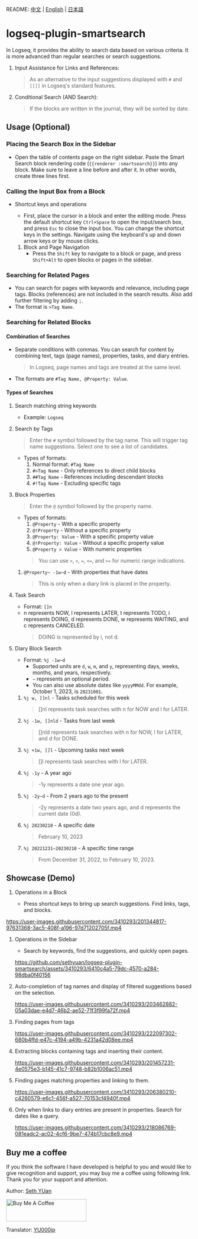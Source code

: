 README: [中文](README.md) | [English](README.en.md) | [日本語](README.ja.md)

# logseq-plugin-smartsearch

In Logseq, it provides the ability to search data based on various criteria. It is more advanced than regular searches or search suggestions.

1. Input Assistance for Links and References:
   > As an alternative to the input suggestions displayed with `#` and `[[]]` in Logseq's standard features.

2. Conditional Search (AND Search):
   > If the blocks are written in the journal, they will be sorted by date.

## Usage (Optional)

### Placing the Search Box in the Sidebar

- Open the table of contents page on the right sidebar. Paste the Smart Search block rendering code (`{{renderer :smartsearch}}`) into any block. Make sure to leave a line before and after it. In other words, create three lines first.

### Calling the Input Box from a Block

- Shortcut keys and operations
  - First, place the cursor in a block and enter the editing mode. Press the default shortcut key `Ctrl+Space` to open the input/search box, and press `Esc` to close the input box. You can change the shortcut keys in the settings. Navigate using the keyboard's up and down arrow keys or by mouse clicks.

  1. Block and Page Navigation
     - Press the `Shift` key to navigate to a block or page, and press `Shift+Alt` to open blocks or pages in the sidebar.

### Searching for Related Pages

   - You can search for pages with keywords and relevance, including page tags. Blocks (references) are not included in the search results. Also add further filtering by adding `;`.
   - The format is `>Tag Name`.

### Searching for Related Blocks

#### Combination of Searches

- Separate conditions with commas. You can search for content by combining text, tags (page names), properties, tasks, and diary entries.
   > In Logseq, page names and tags are treated at the same level.
- The formats are `#Tag Name, @Property: Value`.

#### Types of Searches

1. Search matching string keywords
   - Example: `Logseq`

1. Search by Tags
   > Enter the `#` symbol followed by the tag name. This will trigger tag name suggestions. Select one to see a list of candidates.
   - Types of formats:
      1. Normal format: `#Tag Name`
      1. `#>Tag Name` - Only references to direct child blocks
      1. `##Tag Name` - References including descendant blocks
      1. `#!Tag Name` - Excluding specific tags

1. Block Properties
   > Enter the `@` symbol followed by the property name.
   - Types of formats:
      1. `@Property` - With a specific property
      1. `@!Property` - Without a specific property
      1. `@Property: Value` - With a specific property value
      1. `@!Property: Value` - Without a specific property value
      1. `@Property > Value` - With numeric properties
      > You can use `>`, `<`, `=`, `<=`, and `>=` for numeric range indications.

   1. `@Property~ -1w~d` - With properties that have dates
      > This is only when a diary link is placed in the property.

1. Task Search
   - Format: `[]n`
   - n represents NOW, l represents LATER, t represents TODO, i represents DOING, d represents DONE, w represents WAITING, and c represents CANCELED.
      > DOING is represented by i, not d.

1. Diary Block Search
   - Format: `%j -1w~d`
      - Supported units are `d`, `w`, `m`, and `y`, representing days, weeks, months, and years, respectively.
      - `~` represents an optional period.
      - You can also use absolute dates like `yyyyMMdd`. For example, October 1, 2023, is `20231001`.
   1. `%j w, []nl` - Tasks scheduled for this week
      > []nl represents task searches with n for NOW and l for LATER.
   1. `%j -1w, []nld` - Tasks from last week
      > []nld represents task searches with n for NOW, l for LATER, and d for DONE.
   1. `%j +1w, []l` - Upcoming tasks next week
      > []l represents task searches with l for LATER.
   1. `%j -1y` - A year ago
      > -1y represents a date one year ago.
   1. `%j -2y~d` - From 2 years ago to the present
      > -2y represents a date two years ago, and d represents the current date (0d).
   1. `%j 20230210` - A specific date
      > February 10, 2023
   1. `%j 20221231~20230210` - A specific time range
      > From December 31, 2022, to February 10, 2023.

## Showcase (Demo)

1. Operations in a Block

   - Press shortcut keys to bring up search suggestions. Find links, tags, and blocks.

https://user-images.githubusercontent.com/3410293/201344817-97631368-3ac5-408f-a196-97d71202705f.mp4

1. Operations in the Sidebar

   - Search by keywords, find the suggestions, and quickly open pages.

   https://github.com/sethyuan/logseq-plugin-smartsearch/assets/3410293/6410c4a5-79dc-4570-a284-98dba0f40156

1. Auto-completion of tag names and display of filtered suggestions based on the selection.

   https://user-images.githubusercontent.com/3410293/203462882-05a03dae-e4d7-46b2-ae52-71f3f99fa72f.mp4

1. Finding pages from tags

   https://user-images.githubusercontent.com/3410293/222097302-680b4ffd-e47c-4194-a49b-4231a42d08ee.mp4

1. Extracting blocks containing tags and inserting their content.

   https://user-images.githubusercontent.com/3410293/201457231-4e0575e3-b145-41c7-9748-b82b1006ac51.mp4

1. Finding pages matching properties and linking to them.

   https://user-images.githubusercontent.com/3410293/206380210-c4260579-e6c1-456f-a527-70153cf4940f.mp4

1. Only when links to diary entries are present in properties. Search for dates like a query.

   https://user-images.githubusercontent.com/3410293/218086769-081eadc2-ac02-4cf6-9be7-474b17cbc8e9.mp4

## Buy me a coffee

If you think the software I have developed is helpful to you and would like to give recognition and support, you may buy me a coffee using following link. Thank you for your support and attention.

Author: [Seth YUan](https://github.com/sethyuan)

<a href="https://www.buymeacoffee.com/sethyuan" target="_blank"><img src="https://cdn.buymeacoffee.com/buttons/v2/default-blue.png" alt="Buy Me A Coffee" style="height: 60px !important;width: 217px !important;" ></a>

Translator: [YU000jp](https://github.com/YU000jp)
